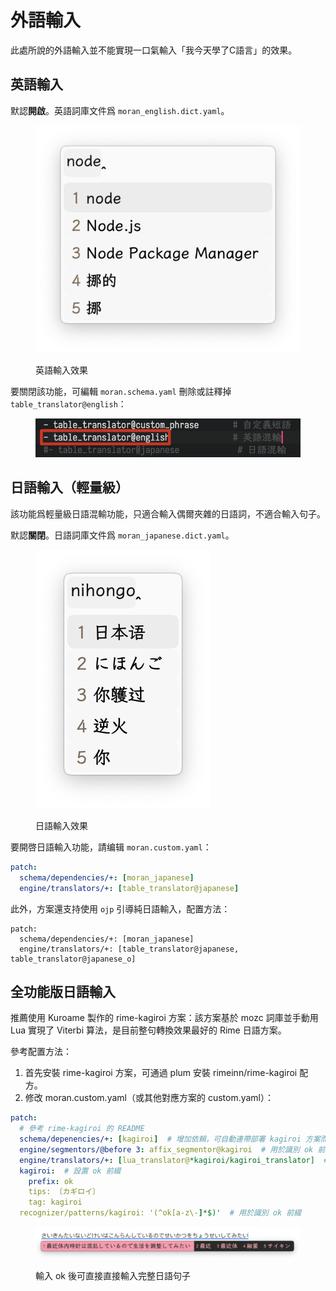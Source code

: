 # 外語輸入

[//]: # ({% hint style="info" %})
此處所說的外語輸入並不能實現一口氣輸入「我今天學了C語言」的效果。

[//]: # ({% endhint %})

## 英語輸入

默認**開啟**。英語詞庫文件爲 `moran_english.dict.yaml`。

<figure><img src="../.gitbook/assets/image (2).png" alt=""><figcaption><p>英語輸入效果</p></figcaption></figure>

要關閉該功能，可編輯 `moran.schema.yaml` 刪除或註釋掉 `table_translator@english`：

<figure><img src="../.gitbook/assets/image.png" alt=""><figcaption></figcaption></figure>

## 日語輸入（輕量級）

該功能爲輕量級日語混輸功能，只適合輸入偶爾夾雜的日語詞，不適合輸入句子。

默認**關閉**。日語詞庫文件爲 `moran_japanese.dict.yaml`。

<figure><img src="../.gitbook/assets/image (3).png" alt=""><figcaption><p>日語輸入效果</p></figcaption></figure>

要開啓日語輸入功能，請编辑 `moran.custom.yaml`：

```yaml
patch:
  schema/dependencies/+: [moran_japanese]
  engine/translators/+: [table_translator@japanese]
```

此外，方案還支持使用 `ojp` 引導純日語輸入，配置方法：

```
patch:
  schema/dependencies/+: [moran_japanese]
  engine/translators/+: [table_translator@japanese, table_translator@japanese_o]
```

## 全功能版日語輸入

推薦使用 Kuroame 製作的 rime-kagiroi 方案：該方案基於 mozc 詞庫並手動用 Lua 實現了 Viterbi 算法，是目前整句轉換效果最好的 Rime 日語方案。

[//]: # ({% embed url="https://github.com/rimeinn/rime-kagiroi/" %})

參考配置方法：

1. 首先安裝 rime-kagiroi 方案，可通過 plum 安裝 rimeinn/rime-kagiroi 配方。
2. 修改 moran.custom.yaml（或其他對應方案的 custom.yaml）：

```yaml
patch:
  # 參考 rime-kagiroi 的 README
  schema/depenencies/+: [kagiroi]  # 增加依賴，可自動連帶部署 kagiroi 方案而無需增加到 schema_list 中
  engine/segmentors/@before 3: affix_segmentor@kagiroi  # 用於識別 ok 前綴
  engine/translators/+: [lua_translator@*kagiroi/kagiroi_translator]  # 增加 kagiroi 翻譯器
  kagiroi:  # 設置 ok 前綴
    prefix: ok
    tips: 〔カギロイ〕
    tag: kagiroi
  recognizer/patterns/kagiroi: '(^ok[a-z\-]*$)'  # 用於識別 ok 前綴
```

<figure><img src="../.gitbook/assets/CleanShot 2024-12-09 at 19.53.18@2x.png" alt=""><figcaption><p>輸入 ok 後可直接直接輸入完整日語句子</p></figcaption></figure>
